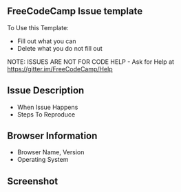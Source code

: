 ## FreeCodeCamp Issue template
To Use this Template:
* Fill out what you can
* Delete what you do not fill out

NOTE: ISSUES ARE NOT FOR CODE HELP - Ask for Help at https://gitter.im/FreeCodeCamp/Help

## Issue Description
* When Issue Happens
* Steps To Reproduce

## Browser Information
* Browser Name, Version
* Operating System

## Screenshot
